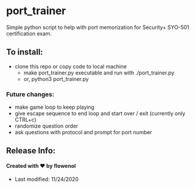 # port_trainer
Simple python script to help with port memorization for Security+ SYO-501 certification exam.

## To install:
- clone this repo or copy code to local machine
	- make port_trainer.py executable and run with ./port_trainer.py
	- or, python3 port_trainer.py

### Future changes:
- make game loop to keep playing
- give escape sequence to end loop and start over / exit (currently only CTRL+c)
- randomize question order
- ask questions with protocol and prompt for port number

## Release Info:
#### Created with :heart: by flowenol
- Last modified: 11/24/2020
